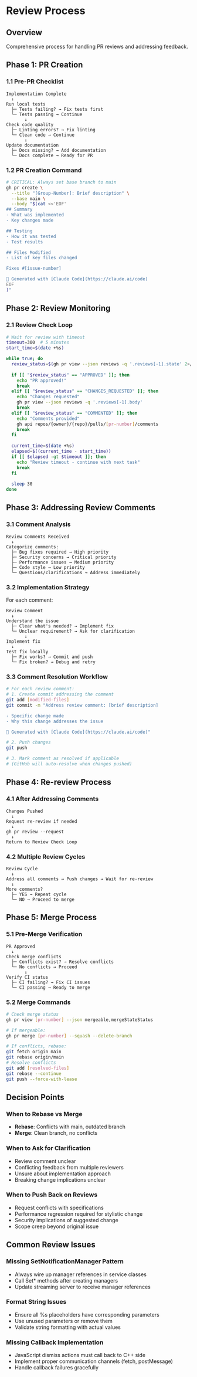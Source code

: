 # Review Process

## Overview
Comprehensive process for handling PR reviews and addressing feedback.

## Phase 1: PR Creation

### 1.1 Pre-PR Checklist
```
Implementation Complete
  ↓
Run local tests
  ├─ Tests failing? → Fix tests first
  └─ Tests passing → Continue
       ↓
Check code quality
  ├─ Linting errors? → Fix linting
  └─ Clean code → Continue
       ↓
Update documentation
  ├─ Docs missing? → Add documentation
  └─ Docs complete → Ready for PR
```

### 1.2 PR Creation Command
```bash
# CRITICAL: Always set base branch to main
gh pr create \
  --title "[Group-Number]: Brief description" \
  --base main \
  --body "$(cat <<'EOF'
## Summary
- What was implemented
- Key changes made

## Testing
- How it was tested
- Test results

## Files Modified
- List of key files changed

Fixes #[issue-number]

🤖 Generated with [Claude Code](https://claude.ai/code)
EOF
)"
```

## Phase 2: Review Monitoring

### 2.1 Review Check Loop
```bash
# Wait for review with timeout
timeout=300  # 5 minutes
start_time=$(date +%s)

while true; do
  review_status=$(gh pr view --json reviews -q '.reviews[-1].state' 2>/dev/null || echo "PENDING")
  
  if [[ "$review_status" == "APPROVED" ]]; then
    echo "PR approved!"
    break
  elif [[ "$review_status" == "CHANGES_REQUESTED" ]]; then
    echo "Changes requested"
    gh pr view --json reviews -q '.reviews[-1].body'
    break
  elif [[ "$review_status" == "COMMENTED" ]]; then
    echo "Comments provided"
    gh api repos/{owner}/{repo}/pulls/[pr-number]/comments
    break
  fi
  
  current_time=$(date +%s)
  elapsed=$((current_time - start_time))
  if [[ $elapsed -gt $timeout ]]; then
    echo "Review timeout - continue with next task"
    break
  fi
  
  sleep 30
done
```

## Phase 3: Addressing Review Comments

### 3.1 Comment Analysis
```
Review Comments Received
  ↓
Categorize comments:
  ├─ Bug fixes required → High priority
  ├─ Security concerns → Critical priority  
  ├─ Performance issues → Medium priority
  ├─ Code style → Low priority
  └─ Questions/clarifications → Address immediately
```

### 3.2 Implementation Strategy
For each comment:

```
Review Comment
  ↓
Understand the issue
  ├─ Clear what's needed? → Implement fix
  └─ Unclear requirement? → Ask for clarification
       ↓
Implement fix
  ↓
Test fix locally
  ├─ Fix works? → Commit and push
  └─ Fix broken? → Debug and retry
```

### 3.3 Comment Resolution Workflow
```bash
# For each review comment:
# 1. Create commit addressing the comment
git add [modified-files]
git commit -m "Address review comment: [brief description]

- Specific change made
- Why this change addresses the issue

🤖 Generated with [Claude Code](https://claude.ai/code)"

# 2. Push changes
git push

# 3. Mark comment as resolved if applicable
# (GitHub will auto-resolve when changes pushed)
```

## Phase 4: Re-review Process

### 4.1 After Addressing Comments
```
Changes Pushed
  ↓
Request re-review if needed
  ↓
gh pr review --request
  ↓
Return to Review Check Loop
```

### 4.2 Multiple Review Cycles
```
Review Cycle
  ↓
Address all comments → Push changes → Wait for re-review
  ↓
More comments?
  ├─ YES → Repeat cycle
  └─ NO → Proceed to merge
```

## Phase 5: Merge Process

### 5.1 Pre-Merge Verification
```
PR Approved
  ↓
Check merge conflicts
  ├─ Conflicts exist? → Resolve conflicts
  └─ No conflicts → Proceed
       ↓
Verify CI status
  ├─ CI failing? → Fix CI issues
  └─ CI passing → Ready to merge
```

### 5.2 Merge Commands
```bash
# Check merge status
gh pr view [pr-number] --json mergeable,mergeStateStatus

# If mergeable:
gh pr merge [pr-number] --squash --delete-branch

# If conflicts, rebase:
git fetch origin main
git rebase origin/main
# Resolve conflicts
git add [resolved-files]
git rebase --continue
git push --force-with-lease
```

## Decision Points

### When to Rebase vs Merge
- **Rebase**: Conflicts with main, outdated branch
- **Merge**: Clean branch, no conflicts

### When to Ask for Clarification
- Review comment unclear
- Conflicting feedback from multiple reviewers
- Unsure about implementation approach
- Breaking change implications unclear

### When to Push Back on Reviews
- Request conflicts with specifications
- Performance regression required for stylistic change
- Security implications of suggested change
- Scope creep beyond original issue

## Common Review Issues

### Missing SetNotificationManager Pattern
- Always wire up manager references in service classes
- Call Set* methods after creating managers
- Update streaming server to receive manager references

### Format String Issues
- Ensure all %s placeholders have corresponding parameters
- Use unused parameters or remove them
- Validate string formatting with actual values

### Missing Callback Implementation
- JavaScript dismiss actions must call back to C++ side
- Implement proper communication channels (fetch, postMessage)
- Handle callback failures gracefully